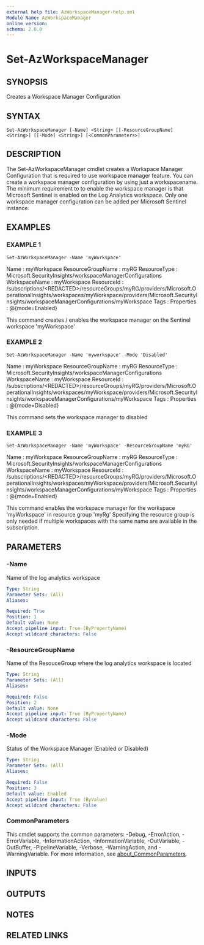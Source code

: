 ```yaml
---
external help file: AzWorkspaceManager-help.xml
Module Name: AzWorkspaceManager
online version:
schema: 2.0.0
---
```


# Set-AzWorkspaceManager

## SYNOPSIS
Creates a Workspace Manager Configuration

## SYNTAX

```
Set-AzWorkspaceManager [-Name] <String> [[-ResourceGroupName] <String>] [[-Mode] <String>] [<CommonParameters>]
```

## DESCRIPTION
The Set-AzWorkspaceManager cmdlet creates a Workspace Manager Configuration that is required to use workspace manager feature.
You can create a workspace manager configuration by using just a workspacename.
The minimum requirement to to enable the
workspace manager is that Microsoft Sentinel is enabled on the Log Analytics workspace.
Only one workspace manager configuration can be added per Microsoft Sentinel instance.

## EXAMPLES

### EXAMPLE 1
```
Set-AzWorkspaceManager -Name 'myWorkspace'
```

Name              : myWorkspace
ResourceGroupName : myRG
ResourceType      : Microsoft.SecurityInsights/workspaceManagerConfigurations
WorkspaceName     : myWorkspace
ResourceId        : /subscriptions/\<REDACTED\>/resourceGroups/myRG/providers/Microsoft.OperationalInsights/workspaces/myWorkspace/providers/Microsoft.SecurityInsights/workspaceManagerConfigurations/myWorkspace
Tags              :
Properties        : @{mode=Enabled}

This command creates / enables the workspace manager on the Sentinel workspace 'myWorkspace'

### EXAMPLE 2
```
Set-AzWorkspaceManager -Name 'myworkspace' -Mode 'Disabled'
```

Name              : myWorkspace
ResourceGroupName : myRG
ResourceType      : Microsoft.SecurityInsights/workspaceManagerConfigurations
WorkspaceName     : myWorkspace
ResourceId        : /subscriptions/\<REDACTED\>/resourceGroups/myRG/providers/Microsoft.OperationalInsights/workspaces/myWorkspace/providers/Microsoft.SecurityInsights/workspaceManagerConfigurations/myWorkspace
Tags              :
Properties        : @{mode=Disabled}

This command sets the workspace manager to disabled

### EXAMPLE 3
```
Set-AzWorkspaceManager -Name 'myWorkspace' -ResourceGroupName 'myRG'
```

Name              : myWorkspace
ResourceGroupName : myRG
ResourceType      : Microsoft.SecurityInsights/workspaceManagerConfigurations
WorkspaceName     : myWorkspace
ResourceId        : /subscriptions/\<REDACTED\>/resourceGroups/myRG/providers/Microsoft.OperationalInsights/workspaces/myWorkspace/providers/Microsoft.SecurityInsights/workspaceManagerConfigurations/myWorkspace
Tags              :
Properties        : @{mode=Enabled}

This command enables the workspace manager for the workspace 'myWorkspace' in resource group 'myRg'
Specifying the resource group is only needed if multiple workspaces with the same name are available in the subscription.

## PARAMETERS

### -Name
Name of the log analytics workspace

```yaml
Type: String
Parameter Sets: (All)
Aliases:

Required: True
Position: 1
Default value: None
Accept pipeline input: True (ByPropertyName)
Accept wildcard characters: False
```

### -ResourceGroupName
Name of the ResouceGroup where the log analytics workspace is located

```yaml
Type: String
Parameter Sets: (All)
Aliases:

Required: False
Position: 2
Default value: None
Accept pipeline input: True (ByPropertyName)
Accept wildcard characters: False
```

### -Mode
Status of the Workspace Manager (Enabled or Disabled)

```yaml
Type: String
Parameter Sets: (All)
Aliases:

Required: False
Position: 3
Default value: Enabled
Accept pipeline input: True (ByValue)
Accept wildcard characters: False
```

### CommonParameters
This cmdlet supports the common parameters: -Debug, -ErrorAction, -ErrorVariable, -InformationAction, -InformationVariable, -OutVariable, -OutBuffer, -PipelineVariable, -Verbose, -WarningAction, and -WarningVariable. For more information, see [about_CommonParameters](http://go.microsoft.com/fwlink/?LinkID=113216).

## INPUTS

## OUTPUTS

## NOTES

## RELATED LINKS
